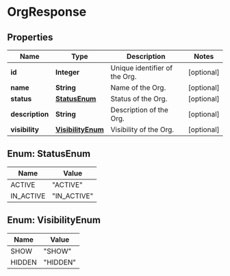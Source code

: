 

# OrgResponse


## Properties

| Name | Type | Description | Notes |
|------------ | ------------- | ------------- | -------------|
|**id** | **Integer** | Unique identifier of the Org. |  [optional] |
|**name** | **String** | Name of the Org. |  [optional] |
|**status** | [**StatusEnum**](#StatusEnum) | Status of the Org. |  [optional] |
|**description** | **String** | Description of the Org. |  [optional] |
|**visibility** | [**VisibilityEnum**](#VisibilityEnum) | Visibility of the Org. |  [optional] |



## Enum: StatusEnum

| Name | Value |
|---- | -----|
| ACTIVE | &quot;ACTIVE&quot; |
| IN_ACTIVE | &quot;IN_ACTIVE&quot; |



## Enum: VisibilityEnum

| Name | Value |
|---- | -----|
| SHOW | &quot;SHOW&quot; |
| HIDDEN | &quot;HIDDEN&quot; |



